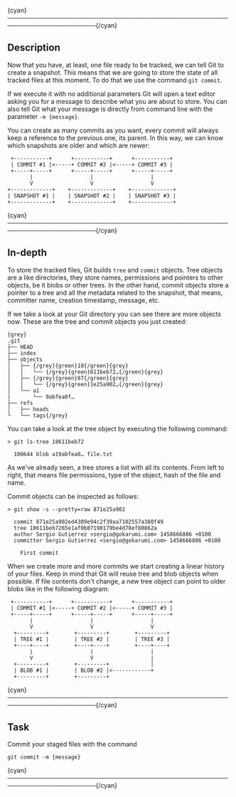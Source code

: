{cyan}──────────────────────────────────────────────────────────────────────{/cyan}

## Description

Now that you have, at least, one file ready to be tracked, we can tell Git to create a snapshot. This means that we are going to store the state of all tracked files at this moment. To do that we use the command `git commit`.

If we execute it with no additional parameters Git will open a text editor asking you for a message to describe what you are about to store. You can also tell Git what your message is directly from command line with the parameter `-m {message}`.

You can create as many commits as you want, every commit will always keep a reference to the previous one, its parent. In this way, we can know which snapshots are older and which are newer:

```
 +-----------+      +-----------+      +-----------+
 | COMMIT #1 |<-----+ COMMIT #2 |<-----+ COMMIT #3 |
 +-----+-----+      +-----+-----+      +-----+-----+
       |                  |                  |
       V                  V                  V
+-------------+    +-------------+    +-------------+
| SNAPSHOT #1 |    | SNAPSHOT #2 |    | SNAPSHOT #3 |
+-------------+    +-------------+    +-------------+
```

{cyan}──────────────────────────────────────────────────────────────────────{/cyan}

## In-depth

To store the tracked files, Git builds `tree` and `commit` objects. Tree objects are a like directories, they store names, permissions and pointers to other objects, be it blobs or other trees. In the other hand, commit objects store a pointer to a tree and all the metadata related to the snapshot, that means, committer name, creation timestamp, message, etc.

If we take a look at your Git directory you can see there are more objects now. These are the tree and commit objects you just created:

    {grey}
    .git
    ├── HEAD
    ├── index
    ├── objects
    │   ├── {/grey}{green}18{/green}{grey}
    │   │   └── {/grey}{green}611beb72…{/green}{grey}
    │   ├── {/grey}{green}87{/green}{grey}
    │   │   └── {/grey}{green}1e25a902…{/green}{grey}
    │   └── a1
    |       └── 9abfea0f…
    ├── refs
    │   ├── heads
    └   └── tags{/grey}

You can take a look at the tree object by executing the following command:

```
> git ls-tree 18611beb72

  100644 blob a19abfea0… file.txt
```

As we've already seen, a tree stores a list with all its contents. From left to right, that means file permissions, type of the object, hash of the file and name.

Commit objects can be inspected as follows:

```
> git show -s --pretty=raw 871e25a902

  commit 871e25a902ed4309e94c2f39aa7102557a380f49
  tree 18611beb7265e1af0b87190179be4d78ef80862a
  author Sergio Gutierrez <sergio@gokarumi.com> 1458666886 +0100
  committer Sergio Gutierrez <sergio@gokarumi.com> 1458666886 +0100

    First commit
```

When we create more and more commits we start creating a linear history of your files. Keep in mind that Git will reuse tree and blob objects when possible. If file contents don't change, a new tree object can point to older blobs like in the following diagram:

```
 +-----------+      +-----------+      +-----------+
 | COMMIT #1 |<-----+ COMMIT #2 |<-----+ COMMIT #3 |
 +-----+-----+      +-----+-----+      +-----+-----+
       |                  |                  |
       V                  V                  V
  +---------+        +---------+        +---------+
  | TREE #1 |        | TREE #2 |        | TREE #3 |
  +----+----+        +----+----+        +----+----+
       |                  |                  |
       V                  V                  |
  +---------+        +---------+             |
  | BLOB #1 |        | BLOB #2 |<------------+
  +---------+        +---------+
```

{cyan}──────────────────────────────────────────────────────────────────────{/cyan}

## Task

Commit your staged files with the command
```
git commit -m {message}
```

{cyan}──────────────────────────────────────────────────────────────────────{/cyan}
